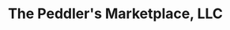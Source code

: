 ---
title: "The Peddler's Marketplace, LLC"
url: /monticello/the-peddlers-marketplace-llc/
shop: antiques
---